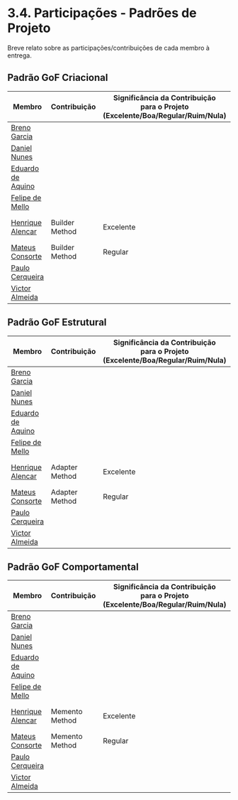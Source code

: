 # 3.4. Participações - Padrões de Projeto

Breve relato sobre as participações/contribuições de cada membro à entrega.

## Padrão GoF Criacional

| Membro | Contribuição | Significância da Contribuição <br> para o Projeto <br> (Excelente/Boa/Regular/Ruim/Nula) | Comprobatórios |
| ------ | ------ | ------ | ------ |
| [Breno Garcia](https://github.com/brenoalexandre0) |  |  |  |
| [Daniel Nunes](https://github.com/Mach1r0) |  |  |  |
| [Eduardo de Aquino](https://github.com/fxred) |  |  |  |
| [Felipe de Mello](https://github.com/FelipeNunesdM) |  |  | |
| [Henrique Alencar](https://github.com/henryqma) | Builder Method | Excelente | [Builder](./Criacionais/builder.md) <br> [Commit](https://github.com/UnBArqDsw2025-2-Turma02/2025.2-T02_G5_DicasDeEstagio_Entrega03/commit/c4ae9f5704d9a7695fa04b58489633f3d2fe97fd) <br> [Commit](https://github.com/UnBArqDsw2025-2-Turma02/2025.2-T02_G5_DicasDeEstagio_Entrega03/commit/675fcfb858805ecb5d317397263be762452b0cbe) |
| [Mateus Consorte](https://github.com/MVConsorte) |  Builder Method | Regular | [Builder](./Criacionais/builder.md) <br> [PR #14](https://github.com/UnBArqDsw2025-2-Turma02/2025.2-T02_G5_DicasDeEstagio_Entrega03/pull/14) |
| [Paulo Cerqueira](https://github.com/paulocerqr) |  |  |  |
| [Victor Almeida](https://github.com/aqela-batata-alt) |  |  | |


## Padrão GoF Estrutural

| Membro | Contribuição | Significância da Contribuição <br> para o Projeto <br> (Excelente/Boa/Regular/Ruim/Nula) | Comprobatórios |
| ------ | ------ | ------ | ------ |
| [Breno Garcia](https://github.com/brenoalexandre0) |  |  |  |
| [Daniel Nunes](https://github.com/Mach1r0) |  |  |  |
| [Eduardo de Aquino](https://github.com/fxred) |  |  |  |
| [Felipe de Mello](https://github.com/FelipeNunesdM) |  |  | |
| [Henrique Alencar](https://github.com/henryqma) | Adapter Method | Excelente | [Adapter](./Estruturais/adapter.md) <br> [Commit](https://github.com/UnBArqDsw2025-2-Turma02/2025.2-T02_G5_DicasDeEstagio_Entrega03/commit/906492823c0baf299a2dd505b4c22e43edf20305) <br> [Commit](https://github.com/UnBArqDsw2025-2-Turma02/2025.2-T02_G5_DicasDeEstagio_Entrega03/commit/74b15f0d9c8b3fef2e5b0e2930c651805b519b63) |
| [Mateus Consorte](https://github.com/MVConsorte) |  Adapter Method | Regular | [Adapter](./Estruturais/adapter.md) <br> [PR#15](https://github.com/UnBArqDsw2025-2-Turma02/2025.2-T02_G5_DicasDeEstagio_Entrega03/pull/15) |
| [Paulo Cerqueira](https://github.com/paulocerqr) |  |  |  |
| [Victor Almeida](https://github.com/aqela-batata-alt) |  |  | |


## Padrão GoF Comportamental

| Membro | Contribuição | Significância da Contribuição <br> para o Projeto <br> (Excelente/Boa/Regular/Ruim/Nula) | Comprobatórios |
| ------ | ------ | ------ | ------ |
| [Breno Garcia](https://github.com/brenoalexandre0) |  |  |  |
| [Daniel Nunes](https://github.com/Mach1r0) |  |  |  |
| [Eduardo de Aquino](https://github.com/fxred) |  |  |  |
| [Felipe de Mello](https://github.com/FelipeNunesdM) |  |  | |
| [Henrique Alencar](https://github.com/henryqma) | Memento Method | Excelente | [Memento](./Comportamentais/memento.md) <br> [Commit](https://github.com/UnBArqDsw2025-2-Turma02/2025.2-T02_G5_DicasDeEstagio_Entrega03/commit/f406611d8716bdb88875cec537d3b579d1c0cf15) <br> [Commit](https://github.com/UnBArqDsw2025-2-Turma02/2025.2-T02_G5_DicasDeEstagio_Entrega03/commit/c03df7369750956f1d009441a5fe46c1c20b228f) |
| [Mateus Consorte](https://github.com/MVConsorte) | Memento Method | Regular | [Memento](./Comportamentais/memento.md) <br> [PR#13](https://github.com/UnBArqDsw2025-2-Turma02/2025.2-T02_G5_DicasDeEstagio_Entrega03/pull/13) |
| [Paulo Cerqueira](https://github.com/paulocerqr) |  |  |  |
| [Victor Almeida](https://github.com/aqela-batata-alt) |  |  | |
